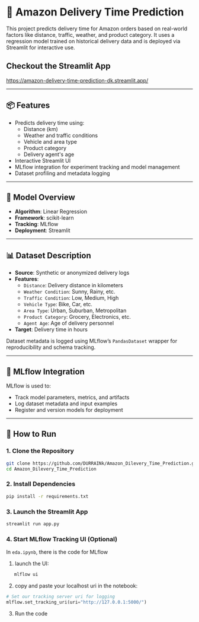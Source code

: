 # 🚚 Amazon Delivery Time Prediction

This project predicts delivery time for Amazon orders based on real-world factors like distance, traffic, weather, and product category. It uses a regression model trained on historical delivery data and is deployed via Streamlit for interactive use.

## Checkout the Streamlit App
https://amazon-delivery-time-prediction-dk.streamlit.app/

---

## 📦 Features

- Predicts delivery time using:
  - Distance (km)
  - Weather and traffic conditions
  - Vehicle and area type
  - Product category
  - Delivery agent's age
- Interactive Streamlit UI
- MLflow integration for experiment tracking and model management
- Dataset profiling and metadata logging

---

## 🧠 Model Overview

- **Algorithm**: Linear Regression
- **Framework**: scikit-learn
- **Tracking**: MLflow
- **Deployment**: Streamlit

---

## 📊 Dataset Description

- **Source**: Synthetic or anonymized delivery logs
- **Features**:
  - `Distance`: Delivery distance in kilometers
  - `Weather Condition`: Sunny, Rainy, etc.
  - `Traffic Condition`: Low, Medium, High
  - `Vehicle Type`: Bike, Car, etc.
  - `Area Type`: Urban, Suburban, Metropolitan
  - `Product Category`: Grocery, Electronics, etc.
  - `Agent Age`: Age of delivery personnel
- **Target**: Delivery time in hours

Dataset metadata is logged using MLflow’s `PandasDataset` wrapper for reproducibility and schema tracking.

---

## 🧪 MLflow Integration

MLflow is used to:

- Track model parameters, metrics, and artifacts
- Log dataset metadata and input examples
- Register and version models for deployment

---
## 🚀 How to Run

### 1. Clone the Repository

```bash
git clone https://github.com/DURRAINk/Amazon_Dilevery_Time_Prediction.git
cd Amazon_Dilevery_Time_Prediction
```

### 2. Install Dependencies
```bash
pip install -r requirements.txt
```
### 3. Launch the Streamlit App
```bash
streamlit run app.py
```
### 4. Start MLflow Tracking UI (Optional)
In `eda.ipynb`, there is the code for MLflow
1. launch the UI:
```bash
   mlflow ui
```
2. copy and paste your localhost uri in the notebook:
```python
# Set our tracking server uri for logging
mlflow.set_tracking_uri(uri="http://127.0.0.1:5000/")
```
3. Run the code


